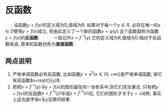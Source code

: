# 反函数

&emsp;&emsp;设函数$y=f(x)$的定义域为D,值域为R. 如果对于每一个$y\in R$, 必存在唯一的$x \in D$使得$y=f(x)$成立, 则由此定义了一个新的函数$x=\varphi(y)$.这个函数就称为函数$y=f(x)$的**反函数**.
&emsp;&emsp;&emsp;一般记作$x=f^{-1}(y)$,它的定义域为R,值域为D.相对于反函数来说, 原来的函数也称为**直接函数**.

## 两点说明

1. 严格单调函数必有反函数,
   比如函数$y=x^2(x\in [0,+\infty))$是严格单调函数,
   故它有反函数$x=\sqrt[]{y}$.
2. 若把$x=f^{-1}(y)与y=f(x)$的图形画在同一坐标系中,则它们完全重合,
   只有把$y=f(x)$的反函数$x=f^{-1}(y)$写成$y=f^{-1}(x)$后, 它们的图形才关于$y=x$对称,
   事实上这也是字母x与y互换的结果.
